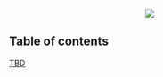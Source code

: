 <p align="center">
<img src="https://img.shields.io/badge/Last%20Updated%20On-07%2F25%2F18-brightgreen.svg" />

## Table of contents
[TBD](https://github.com/CircuitAppStudios/CPP-Journey)
